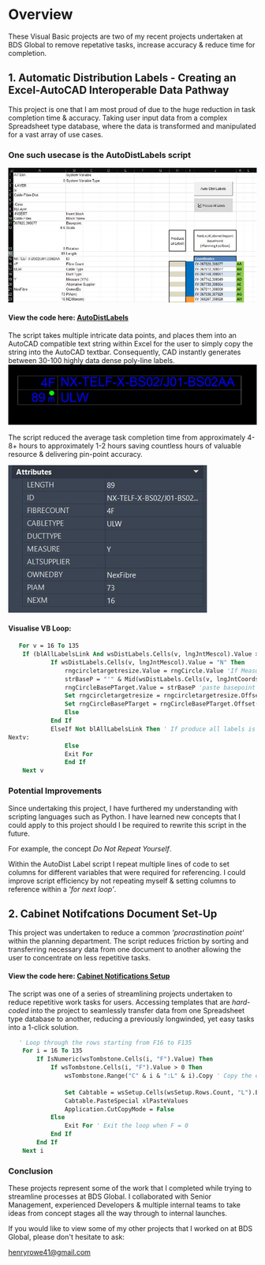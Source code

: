 # Overview
These Visual Basic projects are two of my recent projects undertaken at BDS Global to remove repetative tasks, increase accuracy & reduce time for completion. 

## 1. Automatic Distribution Labels - Creating an Excel-AutoCAD Interoperable Data Pathway
This project is one that I am most proud of due to the huge reduction in task completion time & accuracy. Taking user input data from a complex Spreadsheet type database, where the data is transformed and manipulated for a vast array of use cases. 

### One such usecase is the AutoDistLabels script

![Visualisation of Excel](Images/excelcadscript.png.JPG)

#### View the code here: [AutoDistLabels](https://github.com/HJR41/VisualBasic/blob/main/AutoDistLabels.vba)

The script takes multiple intricate data points, and places them into an AutoCAD compatible text string within Excel for the user to simply copy the string into the AutoCAD textbar. Consequently, CAD instantly generates between 30-100 highly data dense poly-line labels.
![Visualisation of CAD](Images/distlabel.png.JPG)


The script reduced the average task completion time from approximately 4-8+ hours to approximately 1-2 hours saving countless hours of valuable resource & delivering pin-point accuracy.

![Visualisation of label attributes](Images/labelattributes.png.JPG)



#### Visualise VB Loop:
```vb
   For v = 16 To 135
    If (blAllLabelsLink And wsDistLabels.Cells(v, lngJntMescol).Value > 0) Or (Not blAllLabelsLink And wsDistLabels.Cells(v, lngSelectedJntLbl).Value > 0) Then
            If wsDistLabels.Cells(v, lngJntMescol).Value = "N" Then
                rngcircletargetresize.Value = rngCircle.Value 'If Measure is set to no then put a circle at the bottom           
                strBaseP = "'" & Mid(wsDistLabels.Cells(v, lngJntCoordscol).Value, 4) 'set & copy Basepoint
                rngCircleBasePTarget.Value = strBaseP 'paste basepoint
                Set rngcircletargetresize = rngcircletargetresize.Offset(3, 0)
                Set rngCircleBasePTarget = rngCircleBasePTarget.Offset(3, 0)
                Else
            End If
            ElseIf Not blAllLabelsLink Then ' If produce all labels is false then continue loop, else exit loop
Nextv:
                Else
                Exit For
                End If
    Next v
```
### Potential Improvements 
Since undertaking this project, I have furthered my understanding with scripting languages such as Python. I have learned new concepts that I could apply to this project should I be required to rewrite this script in the future.

For example, the concept *Do Not Repeat Yourself*.

Within the AutoDist Label script I repeat multiple lines of code to set columns for different variables that were required for referencing. I could improve script efficiency by not repeating myself & setting columns to reference within a *'for next loop'*.


## 2. Cabinet Notifcations Document Set-Up

This project was undertaken to reduce a common *'procrastination point'* within the planning department. The script reduces friction by sorting and transferring necessary data from one document to another allowing the user to concentrate on less repetitive tasks. 

#### View the code here: [Cabinet Notifications Setup](https://github.com/HJR41/VisualBasic/blob/main/Cabinet_Notifications_Setup.vba)

The script was one of a series of streamlining projects undertaken to reduce repetitive work tasks for users. Accessing templates that are *hard-coded* into the project to seamlessly transfer data from one Spreadsheet type database to another, reducing a previously longwinded, yet easy tasks into a 1-click solution.

```vb
   ' Loop through the rows starting from F16 to F135
    For i = 16 To 135
        If IsNumeric(wsTombstone.Cells(i, "F").Value) Then
            If wsTombstone.Cells(i, "F").Value > 0 Then
                wsTombstone.Range("C" & i & ":L" & i).Copy ' Copy the entire row from Column C to Column L
                
                Set Cabtable = wsSetup.Cells(wsSetup.Rows.Count, "L").End(xlUp).Offset(1, 0)
                Cabtable.PasteSpecial xlPasteValues
                Application.CutCopyMode = False
            Else
                Exit For ' Exit the loop when F = 0
            End If
        End If
    Next i
```

### Conclusion

These projects represent some of the work that I completed while trying to streamline processes at BDS Global. I collaborated with Senior Management, experienced Developers & multiple internal teams to take ideas from concept stages all the way through to internal launches.

If you would like to view some of my other projects that I worked on at BDS Global, please don't hesitate to ask:

henryrowe41@gmail.com
